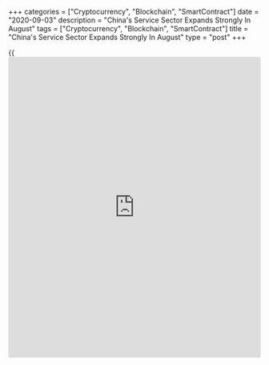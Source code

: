 +++
categories = ["Cryptocurrency", "Blockchain", "SmartContract"]
date = "2020-09-03"
description = "China's Service Sector Expands Strongly In August"
tags = ["Cryptocurrency", "Blockchain", "SmartContract"]
title = "China's Service Sector Expands Strongly In August"
type = "post"
+++

{{<iframe id="large-banner" src="https://www.bounty.group/#slide=22.0" width="100%" height="600" scrolling="no" style="border: 0px solid rgb(216, 221, 230); border-radius: 3px;">}}

China's services activity expanded strongly in August as businesses
continued to recover from the [coronavirus][1] pandemic, survey data
from IHS Markit showed Thursday.

The Caixin services Purchasing Managers' Index fell marginally to 54.0
from 54.1 in July. However, a score above 50 indicates expansion.

The latest uptick extended the current sequence of growth to four
months, signaling that the sector continued to recover from the marked
drops in activity earlier in the year following the Covid-19 outbreak.

New orders increased on greater client numbers and the resumption of
projects. Higher sales were largely driven by firmer domestic demand.

The sustained increases in activity and sales led firms to expand their
workforce numbers for the first time in seven months.

Operating expenses faced by Chinese service providers rose at a quicker
rate midway through the third quarter. The rate of input price inflation
was the strongest seen since March. Services companies increased their
output charges but the rate of inflation was moderate.

Although services companies generally expect [business][2] activity to
be higher than current levels in one year's time, the overall degree of
positive sentiment dipped to a three-month low in August.

The composite output index rose to 55.1 in August from 54.5 in July. The
score signaled the second quickest since December 2010.

The uptick was supported by the strongest increase in manufacturing
output since January 2011.

"Overall, the recovery of the manufacturing and services sectors from
the epidemic remained the main theme of the [economy][3]," Wang Zhe, a
senior economist at Caixin Insight Group said.

"Improvement in employment in the post-epidemic era requires longer-term
market recovery and longer-term stability of business expectations," the
economist added. During this process, support from relevant
macroeconomic policies is essential.

For comments and feedback [contact](https://www.playgroundfx.com/contact/): editorial@rtt[news](https://www.letsplayfx.com/blog/forex-news-website/).com

[Economic News][3]

 **What parts of the world are seeing the best (and worst) economic
performances lately? Click[here][4] to check out our [Econ Scorecard][4]
and find out! See up-to-the-moment [ranking](https://www.playgroundfx.com/blog/crypto-exchange-ranking/)s for the best and worst
performers in [GDP][5], [unemployment rate][6], [inflation][4] and much
more.**

   1. www.rtt[news](https://www.letsplayfx.com/blog/forex-news-website/).com/list/coronavirus.aspx
   2. www.rtt[news](https://www.letsplayfx.com/blog/forex-news-website/).com/Content/Business.aspx
   3. www.rtt[news](https://www.letsplayfx.com/blog/forex-news-website/).com/Content/EconomicNews.aspx
   4. www.rtt[news](https://www.letsplayfx.com/blog/forex-news-website/).com/economic-scorecard/world-rank/CPI/highest-performance.aspx
   5. www.rtt[news](https://www.letsplayfx.com/blog/forex-news-website/).com/economic-scorecard/world-rank/GDP/highest-performance.aspx
   6. www.rtt[news](https://www.letsplayfx.com/blog/forex-news-website/).com/economic-scorecard/world-rank/unemployment-rate/lowest-performance.aspx